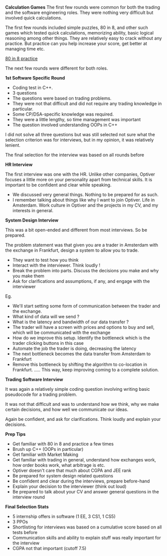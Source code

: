**Calculation Games**
The first few rounds were common for both the trading and the software engineering roles. They were nothing very difficult but involved quick calculations.

The first few rounds included simple puzzles, 80 in 8, and other such games which tested quick calculations, memorizing ability, basic logical reasoning among other things. They are relatively easy to crack without any practice. But practice can you help increase your score, get better at managing time etc.

[80 in 8 practice](https://rfqjobs.com/practice/math/optiver-test/)

The next few rounds were different for both roles.

**1st Software Specific Round**
- Coding test in C++. 
- 3 questions
- The questions were based on trading problems. 
- They were not that difficult and did not require any trading knowledge in particular. 
- Some CP/DSA-specific knowledge was required.
- They were a little lengthy, so time management was important
- The question involved understanding OOPs in C++

I did not solve all three questions but was still selected not sure what the selection criterion was for interviews, but in my opinion, it was relatively lenient.

The final selection for the interview was based on all rounds before

**HR Interview**

The first interview was one with the HR. Unlike other companies, Optiver focuses a little more on your personality apart from technical skills. It is important to be confident and clear while speaking.

- We discussed very general things. Nothing to be prepared for as such.
- I remember talking about things like why I want to join Optiver. Life in Amsterdam. Work culture in Optiver and the projects in my CV, and my interests in general.

**System Design Interview**

This was a bit open-ended and different from most interviews. So be prepared.

The problem statement was that given you are a trader in Amsterdam with the exchange in Frankfurt, design a system to allow you to trade.

- They want to test how you think
- Interact with the interviewer. Think loudly !
- Break the problem into parts. Discuss the decisions you make and why you make them
- Ask for clarifications and assumptions, if any, and engage with the interviewer

Eg. 
- We'll start setting some form of communication between the trader and the exchange.
- What kind of data will we send ?
- What is the latency and bandwidth of our data transfer ?
- The trader will have a screen with prices and options to buy and sell, which will be communicated with the exchange
- How do we improve this setup. Identify the bottleneck which is the trader clicking buttons in this case
- Automate the job the trader is doing, decreasing the latency
- The next bottleneck becomes the data transfer from Amsterdam to Frankfurt
- Remove this bottleneck by shifting the algorithm to co-location in Frankfurt.
.....
This way, keep improving coming to a complete solution.

**Trading Software Interview**

It was again a relatively simple coding question involving writing basic pseudocode for a trading problem.

It was not that difficult and was to understand how we think, why we make certain decisions, and how well we communicate our ideas.

Again be confident, and ask for clarifications. Think loudly and explain your decisions.

**Prep Tips**

- Get familiar with 80 in 8 and practice a few times
- Brush up C++ (OOPs in particular)
- Get familiar with Market Making
- Get familiar with trading in general, understand how exchanges work, how order books work, what arbitrage is etc.
- Optiver doesn't care that much about CGPA and JEE rank
- Be prepared for system design related questions
- Be confident and clear during the interviews, prepare before-hand
- Explain your decision to the interviewer (think out loud)
- Be prepared to talk about your CV and answer general questions in the interview round

**Final Selection Stats**

- 5 internship offers in software (1 EE, 3 CS1, 1 CS5)
- 3 PPOs
- Shortlisting for interviews was based on a cumulative score based on all tests before
- Communication skills and ability to explain stuff was really important for the interview
- CGPA not that important (cutoff 7.5)
